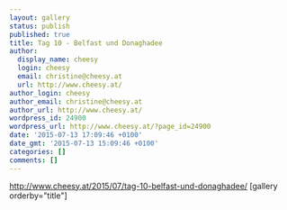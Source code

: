 ```yaml
---
layout: gallery
status: publish
published: true
title: Tag 10 - Belfast und Donaghadee
author:
  display_name: cheesy
  login: cheesy
  email: christine@cheesy.at
  url: http://www.cheesy.at/
author_login: cheesy
author_email: christine@cheesy.at
author_url: http://www.cheesy.at/
wordpress_id: 24900
wordpress_url: http://www.cheesy.at/?page_id=24900
date: '2015-07-13 17:09:46 +0100'
date_gmt: '2015-07-13 15:09:46 +0100'
categories: []
comments: []
---
```

http://www.cheesy.at/2015/07/tag-10-belfast-und-donaghadee/
[gallery orderby="title"]
